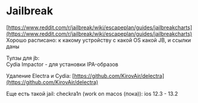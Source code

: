 # Jailbreak

[https://www.reddit.com/r/jailbreak/wiki/escapeplan/guides/jailbreakcharts](https://www.reddit.com/r/jailbreak/wiki/escapeplan/guides/jailbreakcharts)  
Хорошо расписано: к какому устройству с какой OS какой JB, и ссылки даны

Тулзы для jb:  
Cydia Impactor - для установки IPA-образов

Удаление Electra и Cydia: [https://github.com/KirovAir/delectra](https://github.com/KirovAir/delectra)

Еще есть такой jail: checkra1n \(work on macos \(пока\)\): ios 12.3 - 13.2

